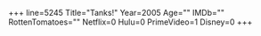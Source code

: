 +++
line=5245
Title="Tanks!"
Year=2005
Age=""
IMDb=""
RottenTomatoes=""
Netflix=0
Hulu=0
PrimeVideo=1
Disney=0
+++

